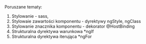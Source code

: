 Poruszane tematy:
1. Stylowanie - sass, 
1. Stylowaie zawartości komponentu - dyrektywy ngStyle, ngClass
1. Stylowanie znacznika komponentu - dekorator @HostBinding
1. Strukturalna dyrektywa warunkowa *ngIf
1. Strukturalna dyrektywa iterująca *ngFor
